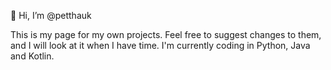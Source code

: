 👋 Hi, I’m @petthauk

This is my page for my own projects. Feel free to suggest changes to them, and I will look at it when I have time.
I'm currently coding in Python, Java and Kotlin.


<!---
petthauk/petthauk is a ✨ special ✨ repository because its `README.md` (this file) appears on your GitHub profile.
You can click the Preview link to take a look at your changes.
--->
